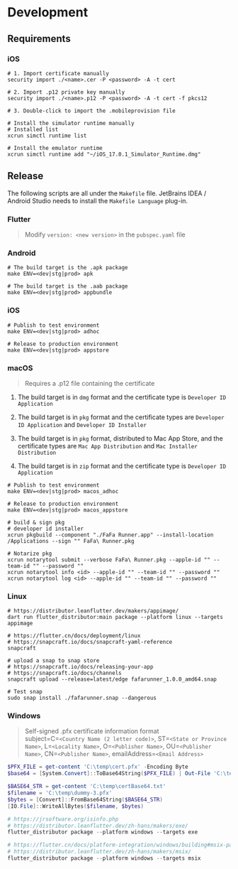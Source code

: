# Development

## Requirements

### iOS

```shell
# 1. Import certificate manually
security import ./<name>.cer -P <password> -A -t cert

# 2. Import .p12 private key manually
security import ./<name>.p12 -P <password> -A -t cert -f pkcs12

# 3. Double-click to import the .mobileprovision file
```

```shell
# Install the simulator runtime manually
# Installed list
xcrun simctl runtime list

# Install the emulator runtime
xcrun simctl runtime add "~/iOS_17.0.1_Simulator_Runtime.dmg"
```

## Release

The following scripts are all under the `Makefile` file. JetBrains IDEA / Android Studio needs to install the `Makefile Language` plug-in.

### Flutter

> Modify `version: <new version>` in the `pubspec.yaml` file

### Android

```shell
# The build target is the .apk package
make ENV=<dev|stg|prod> apk
```

```shell
# The build target is the .aab package
make ENV=<dev|stg|prod> appbundle
```

### iOS

```shell
# Publish to test environment
make ENV=<dev|stg|prod> adhoc
```

```shell
# Release to production environment
make ENV=<dev|stg|prod> appstore
```

### macOS

> Requires a .p12 file containing the certificate

1. The build target is in `dmg` format and the certificate type is `Developer ID Application`

2. The build target is in `pkg` format and the certificate types are `Developer ID Application` and `Developer ID Installer`

3. The build target is in `pkg` format, distributed to Mac App Store, and the certificate types are `Mac App Distribution` and `Mac Installer Distribution`

4. The build target is in `zip` format and the certificate type is `Developer ID Application`

```shell
# Publish to test environment
make ENV=<dev|stg|prod> macos_adhoc
```

```shell
# Release to production environment
make ENV=<dev|stg|prod> macos_appstore
```

```shell
# build & sign pkg
# developer id installer
xcrun pkgbuild --component "./FaFa Runner.app" --install-location /Applications --sign "" FaFa\ Runner.pkg

# Notarize pkg
xcrun notarytool submit --verbose FaFa\ Runner.pkg --apple-id "" --team-id "" --password ""
xcrun notarytool info <id> --apple-id "" --team-id "" --password ""
xcrun notarytool log <id> --apple-id "" --team-id "" --password ""
```

### Linux

```shell
# https://distributor.leanflutter.dev/makers/appimage/
dart run flutter_distributor:main package --platform linux --targets appimage

# https://flutter.cn/docs/deployment/linux
# https://snapcraft.io/docs/snapcraft-yaml-reference
snapcraft

# upload a snap to snap store
# https://snapcraft.io/docs/releasing-your-app
# https://snapcraft.io/docs/channels
snapcraft upload --release=latest/edge fafarunner_1.0.0_amd64.snap

# Test snap
sudo snap install ./fafarunner.snap --dangerous
```

### Windows

> Self-signed .pfx certificate information format <br>
> subject=C=`<Country Name (2 letter code)>`, ST=`<State or Province Name>`, L=`<Locality Name>`, O=`<Publisher Name>`, OU=`<Publisher Name>`, CN=`<Publisher Name>`, emailAddress=`<Email Address>`

```powershell
$PFX_FILE = get-content 'C:\temp\cert.pfx' -Encoding Byte
$base64 = [System.Convert]::ToBase64String($PFX_FILE) | Out-File 'C:\temp\certBase64.txt'

$BASE64_STR = get-content 'C:\temp\certBase64.txt'
$filename = 'C:\temp\dummy-3.pfx'
$bytes = [Convert]::FromBase64String($BASE64_STR)
[IO.File]::WriteAllBytes($filename, $bytes)
```

```powershell
# https://jrsoftware.org/isinfo.php
# https://distributor.leanflutter.dev/zh-hans/makers/exe/
flutter_distributor package --platform windows --targets exe

# https://flutter.cn/docs/platform-integration/windows/building#msix-packaging
# https://distributor.leanflutter.dev/zh-hans/makers/msix/
flutter_distributor package --platform windows --targets msix
```

[//]: # (## Tests)

[//]: # ()
[//]: # (### app links)

[//]: # ()
[//]: # (#### Deep Links on Android)

[//]: # ()
[//]: # (```shell)

[//]: # (adb shell am start -a android.intent.action.VIEW -d "fr://debug")

[//]: # (```)

[//]: # ()
[//]: # (#### Custom URL schemes on iOS)

[//]: # ()
[//]: # (```shell)

[//]: # (/usr/bin/xcrun simctl openurl booted "fr://debug")

[//]: # (```)

